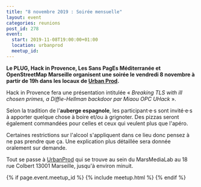 ```yaml
---
title: "8 novembre 2019 : Soirée mensuelle"
layout: event
categories: reunions
post_id: 278
event:
  start: 2019-11-08T19:00:00+01:00
  location: urbanprod
  meetup_id:
---
```


**Le PLUG, Hack in Provence, Les Sans PagEs Méditerranée et OpenStreetMap Marseille organisent une soirée le vendredi 8 novembre à partir de 19h dans les locaux de [Urban Prod](http://www.urbanprod.net).**

Hack in Provence fera une présentation intitulée « *Breaking TLS with ill chosen primes, a Diffie-Hellman backdoor par Miaou OPC UHack* ».

Selon la tradition de l'**auberge espagnole**, les participant·e·s sont invité·e·s à apporter quelque chose à boire et/ou à grignoter. Des pizzas seront également commandées pour celles et ceux qui veulent plus que l'apéro.

Certaines restrictions sur l'alcool s'appliquent dans ce lieu donc pensez à ne pas prendre que ça. Une explication plus détaillée sera donnée oralement sur demande.

Tout se passe à [UrbanProd](http://www.urbanprod.net) qui se trouve au sein du MarsMediaLab au 18 rue Colbert 13001 Marseille, jusqu'à environ minuit.

{% if page.event.meetup_id %}
  {% include meetup.html %}
{% endif %}
